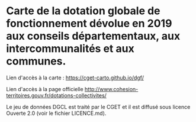 # Carte de la dotation globale de fonctionnement dévolue en 2019 aux conseils départementaux, aux intercommunalités et aux communes.

Lien d'accès à la carte :
https://cget-carto.github.io/dgf/

Lien d'accès à la page officielle
http://www.cohesion-territoires.gouv.fr/dotations-collectivites/

Le jeu de données DGCL est traité par le CGET et il est diffusé sous licence Ouverte 2.0 (voir le fichier LICENCE.md).
